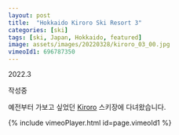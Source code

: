 ```yaml
---
layout: post
title:  "Hokkaido Kiroro Ski Resort 3"
categories: [ski]
tags: [ski, Japan, Hokkaido, featured]
image: assets/images/20220328/kiroro_03_00.jpg
vimeoId1: 696787350
---
```

2022.3

작성중

예전부터 가보고 싶었던 [Kiroro][kiroro1] 스키장에 다녀왔습니다.<br>

{% include vimeoPlayer.html id=page.vimeoId1 %}

[kiroro1]: https://www.kiroro.co.jp
